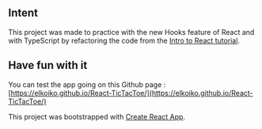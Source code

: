 ## Intent

This project was made to practice with the new Hooks feature of React and with TypeScript
by refactoring the code from the [Intro to React tutorial](https://reactjs.org/tutorial/tutorial.html).

## Have fun with it
You can test the app going on this Github page : [https://elkoiko.github.io/React-TicTacToe/](https://elkoiko.github.io/React-TicTacToe/) 

This project was bootstrapped with [Create React App](https://github.com/facebook/create-react-app).
